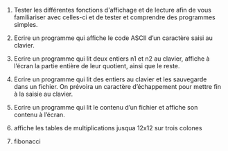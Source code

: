 1. Tester les différentes fonctions d'affichage et de lecture afin de vous familiariser avec celles-ci et de tester et
comprendre des programmes simples.
2. Ecrire un programme qui affiche le code ASCII d’un caractère saisi au clavier.
3. Ecrire un programme qui lit deux entiers n1 et n2 au clavier, affiche à l’écran la partie entière de
leur quotient, ainsi que le reste.
4. Ecrire un programme qui lit des entiers au clavier et les sauvegarde dans un fichier. On prévoira
un caractère d’échappement pour mettre fin à la saisie au clavier.
5. Ecrire un programme qui lit le contenu d’un fichier et affiche son contenu à l’écran.

6. affiche les tables de multiplications jusqua 12x12 sur trois colones
7. fibonacci 